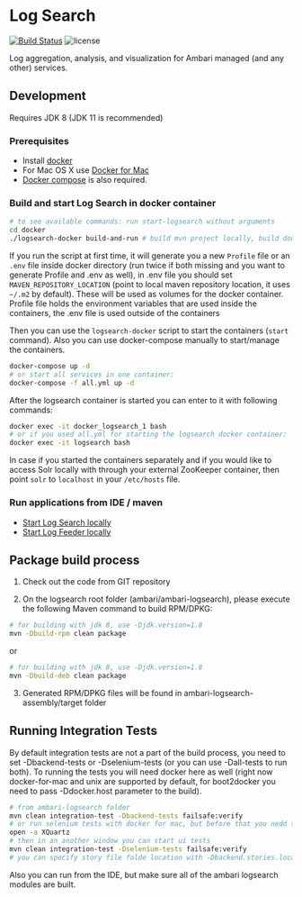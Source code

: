# Log Search
[![Build Status](https://builds.apache.org/buildStatus/icon?job=Ambari-LogSearch-master-Commit)](https://builds.apache.org/view/A/view/Ambari/job/Ambari-LogSearch-master-Commit/)
![license](http://img.shields.io/badge/license-Apache%20v2-blue.svg)

Log aggregation, analysis, and visualization for Ambari managed (and any other) services.

## Development

Requires JDK 8 (JDK 11 is recommended)

### Prerequisites

- Install [docker](https://docs.docker.com/)
- For Mac OS X use [Docker for Mac](https://docs.docker.com/docker-for-mac/)
- [Docker compose](https://docs.docker.com/compose/) is also required.

### Build and start Log Search in docker container
```bash
# to see available commands: run start-logsearch without arguments
cd docker
./logsearch-docker build-and-run # build mvn project locally, build docker image, start containers
```
If you run the script at first time, it will generate you a new `Profile` file or an `.env` file inside docker directory (run twice if both missing and you want to generate Profile and .env as well), in .env file you should set `MAVEN_REPOSITORY_LOCATION` (point to local maven repository location, it uses `~/.m2` by default). These will be used as volumes for the docker container. Profile file holds the environment variables that are used inside the containers, the .env file is used outside of the containers

Then you can use the `logsearch-docker` script to start the containers (`start` command).
Also you can use docker-compose manually to start/manage the containers.
```bash
docker-compose up -d
# or start all services in one container:
docker-compose -f all.yml up -d
```
After the logsearch container is started you can enter to it with following commands:
```bash
docker exec -it docker_logsearch_1 bash
# or if you used all.yml for starting the logsearch docker container:
docker exec -it logsearch bash
```
In case if you started the containers separately and if you would like to access Solr locally with through your external ZooKeeper container, then point `solr` to `localhost` in your `/etc/hosts` file.

### Run applications from IDE / maven

- [Start Log Search locally](ambari-logsearch-server/README.md)
- [Start Log Feeder locally](ambari-logsearch-logfeeder/README.md)

## Package build process

1. Check out the code from GIT repository

2. On the logsearch root folder (ambari/ambari-logsearch), please execute the following Maven command to build RPM/DPKG:
```bash
# for building with jdk 8, use -Djdk.version=1.8
mvn -Dbuild-rpm clean package
```
  or
```bash
# for building with jdk 8, use -Djdk.version=1.8
mvn -Dbuild-deb clean package
```
3. Generated RPM/DPKG files will be found in ambari-logsearch-assembly/target folder

## Running Integration Tests

By default integration tests are not a part of the build process, you need to set -Dbackend-tests or -Dselenium-tests (or you can use -Dall-tests to run both). To running the tests you will need docker here as well (right now docker-for-mac and unix are supported by default, for boot2docker you need to pass -Ddocker.host parameter to the build).

```bash
# from ambari-logsearch folder
mvn clean integration-test -Dbackend-tests failsafe:verify
# or run selenium tests with docker for mac, but before that you nedd to start xquartz
open -a XQuartz
# then in an another window you can start ui tests
mvn clean integration-test -Dselenium-tests failsafe:verify
# you can specify story file folde location with -Dbackend.stories.location and -Dui.stories.location (absolute file path) in the commands
```
Also you can run from the IDE, but make sure all of the ambari logsearch modules are built.

